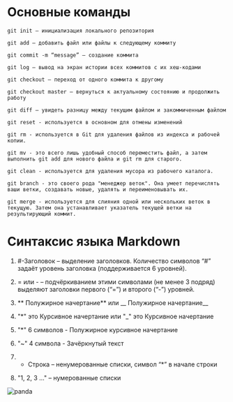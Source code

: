 # **Основные команды**

```
git init – инициализация локального репозитория
```

```
git add – добавить файл или файлы к следующему коммиту
```

```
git commit -m “message” – создание коммита
```

```
git log – вывод на экран истории всех коммитов с их хеш-кодами
```

```
git checkout – переход от одного коммита к другому
```

```
git checkout master – вернуться к актуальному состоянию и продолжить работу
```

```
git diff – увидеть разницу между текущим файлом и закоммиченным файлом
```

```
git reset - используется в основном для отмены изменений
```

```
git rm - используется в Git для удаления файлов из индекса и рабочей копии.
```

```
git mv - это всего лишь удобный способ переместить файл, а затем выполнить git add для нового файла и git rm для старого.
```

```
git clean - используется для удаления мусора из рабочего каталога.
```

```
git branch - это своего рода "менеджер веток". Она умеет перечислять ваши ветки, создавать новые, удалять и переименовывать их.
```

```
git merge - используется для слияния одной или нескольких веток в текущую. Затем она устанавливает указатель текущей ветки на результирующий коммит.
```

 # **Синтаксис языка Markdown**

1) #-Заголовок – выделение заголовков. Количество символов “#” задаёт уровень заголовка  (поддерживается 6 уровней).

2) = или - – подчёркиванием этими символами (не менее 3 подряд) выделяют заголовки  первого (“=”) и второго (“-”) уровней.

3) ** Полужирное начертание** или __ Полужирное начертание__

4) "*" это Курсивное начертание или "_" это Курсивное начертание

5) "*" 6 символов - Полужирное курсивное начертание 

6) "~" 4 символа - Зачёркнутый текст

7) * Строка – ненумерованные списки, символ  “*” в начале строки

8) "1, 2, 3 …" – нумерованные списки

![panda](https://www.belnovosti.by/sites/default/files/blogs/02-04-2018/21.jpg)
